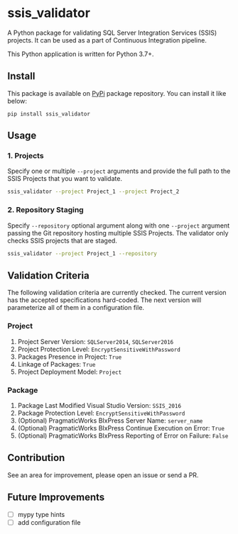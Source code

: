 # ssis_validator

A Python package for validating SQL Server Integration Services (SSIS) projects. It can be used as a part of Continuous Integration pipeline.

This Python application is written for Python 3.7+.

## Install

This package is available on [PyPi](https://pypi.org/project/ssis-validator/) package repository. You can install it like below:

`pip install ssis_validator`

## Usage

### 1. Projects

Specify one or multiple `--project` arguments and provide the full path to the SSIS Projects that you want to validate.

```bash
ssis_validator --project Project_1 --project Project_2
```

### 2. Repository Staging

Specify `--repository` optional argument along with one `--project` argument passing the Git repository hosting multiple SSIS Projects. The validator only checks SSIS projects that are staged.


```bash
ssis_validator --project Project_1 --repository
```

## Validation Criteria

The following validation criteria are currently checked. The current version has the accepted specifications hard-coded. The next version will parameterize all of them in a configuration file.

### Project

1. Project Server Version: `SQLServer2014`, `SQLServer2016`
2. Project Protection Level: `EncryptSensitiveWithPassword`
3. Packages Presence in Project: `True`
4. Linkage of Packages: `True`
5. Project Deployment Model: `Project`

### Package

1. Package Last Modified Visual Studio Version: `SSIS_2016`
2. Package Protection Level: `EncryptSensitiveWithPassword`
3. (Optional) PragmaticWorks BIxPress Server Name: `server_name`
4. (Optional) PragmaticWorks BIxPress Continue Execution on Error: `True`
5. (Optional) PragmaticWorks BIxPress Reporting of Error on Failure: `False`

## Contribution

See an area for improvement, please open an issue or send a PR.

## Future Improvements

- [ ] mypy type hints
- [ ] add configuration file
